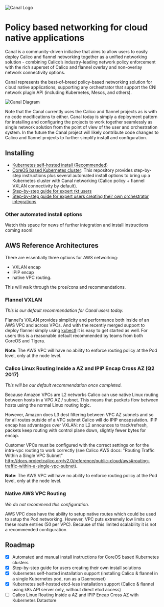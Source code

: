 
![Canal Logo](https://github.com/projectcalico/canal/raw/master/logos/canal-logo-type-full-color%20328x184.png)

# Policy based networking for cloud native applications

Canal is a community-driven initiative that aims to allow users to easily deploy Calico and flannel networking together as a unified networking solution - combining Calico’s industry-leading network policy enforcement with the rich superset of Calico and flannel overlay and non-overlay network connectivity options.

Canal represents the best-of-breed policy-based networking solution for cloud native applications, supporting any orchestrator that support the CNI network plugin API (including Kubernetes, Mesos, and others).

![Canal Diagram](https://github.com/projectcalico/canal/raw/master/Canal%20Phase%201%20Diagram.png)

Note that the Canal currently uses the Calico and flannel projects as is with no code modifications to either. Canal today is simply a deployment pattern for installing and configuring the projects to work together seamlessly as single network solution from the point of view of the user and orchestration system. In the future the Canal project will likely contribute code changes to Calico and flannel projects to further simplify install and configuration.

## Installing

- [Kubernetes self-hosted install (Recommended)](k8s-install/README.md)
- [CoreOS based Kubernetes cluster](https://github.com/coreos/coreos-kubernetes): This repository provides step-by-step instructions plus several automated install options to bring up a Kubernetes cluster with Canal networking (Calico policy + flannel VXLAN connectivity by default).
- [Step-by-step guide for expert rkt users](InstallGuide.md)
- [Step-by-step guide for expert users creating their own orchestrator integrations](OrchestratorIntegration.md)

### Other automated install options
Watch this space for news of further integration and install instructions coming soon!

## AWS Reference Architectures

There are essentially three options for AWS networking:

- VXLAN encap
- IPIP encap
- native VPC routing.

This will walk through the pros/cons and recommendations.

### Flannel VXLAN

*This is our default recommendation for Canal users today.*

Flannel's VXLAN provides simplicity and performance both inside of an AWS VPC and across VPCs. And with the recently merged support to deploy flannel simply using [kubectl](https://github.com/coreos/flannel/issues/587) it is easy to get started as well. For users this is a reasonable default recommended by teams from both CoreOS and Tigera.

**Note:** The AWS VPC will have no ability to enforce routing policy at the Pod level, only at the node level.

### Calico Linux Routing Inside a AZ and IPIP Encap Cross AZ (Q2 2017)

*This will be our default recommendation once completed.*

Because Amazon VPCs are L2 networks Calico can use native Linux routing between hosts in a VPC AZ / subnet. This means that packets flow between hosts using the normal Linux routing logic.

However, Amazon does L3 dest filtering between VPC AZ subnets and so for all routes outside of a VPC subnet Calico will do IPIP encapsulation. IPIP encap has advantages over VXLAN: no L2 announces to track/refresh, packets keep routing with control plane down, slightly fewer bytes for encap.

Customer VPCs must be configured with the correct settings on for the intra-vpc routing to work correctly (see Calico AWS docs: "Routing Traffic Within a Single VPC Subnet" http://docs.projectcalico.org/v2.0/reference/public-cloud/aws#routing-traffic-within-a-single-vpc-subnet).

**Note:** The AWS VPC will have no ability to enforce routing policy at the Pod level, only at the node level.

### Native AWS VPC Routing

*We do not recommend this configuration.*

AWS VPC does have the ability to setup native routes which could be used to setup the Pod networking. However, VPC puts extremely low limits on these route entries (50 per VPC). Because of this limited scalability it is not a recommended configuration.

## Roadmap
- [x] Automated and manual install instructions for CoreOS based Kubernetes clusters
- [x] Step-by-step guide for users creating their own install solutions
- [x] Kubernetes self-hosted installation support (installing Calico & flannel in a single Kubernetes pod, run as a Daemonset)
- [x] Kubernetes self-hosted etcd-less installation support (Calico & flannel using k8s API server only, without direct etcd access)
- [ ] Calico Linux Routing Inside a AZ and IPIP Encap Cross AZ with Kubernetes Datastore
